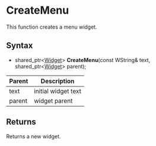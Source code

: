 # CreateMenu #

This function creates a menu widget.

## Syntax ##
- shared_ptr<[Widget](Widget.md)> **CreateMenu**(const WString& text, shared_ptr<[Widget](Widget.md)> parent);

| Parent | Description |
| --- | --- |
| text | initial widget text |
| parent | widget parent |

## Returns ##

Returns a new widget.
